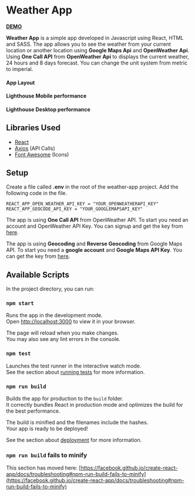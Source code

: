 # Weather App

[**DEMO**](https://weather-app-karansachdeva18.netlify.app/)

**Weather App** is a simple app developed in Javascript using React, HTML and SASS. The app allows you to see the weather from your current location or another location using **Google Maps Api** and **OpenWeather Api**. Using **One Call API** from **OpenWeather Api** to displays the current weather, 24 hours and 8 days forecast. You can change the unit system from metric to imperial.

#### App Layout

#### Lighthouse Mobile performance

#### Lighthouse Desktop performance

## Libraries Used

- [React](https://github.com/facebook/react)
- [Axios](https://github.com/axios/axios) (API Calls)
- [Font Awesome](https://github.com/FortAwesome/Font-Awesome) (Icons)

## Setup

Create a file called **.env** in the root of the weather-app project. Add the following code in the file.

```
REACT_APP_OPEN_WEATHER_API_KEY = "YOUR_OPENWEATHERAPI_KEY"
REACT_APP_GEOCODE_API_KEY = "YOUR_GOOGLEMAPSAPI_KEY"
```

The app is using **One Call API** from OpenWeather API. To start you need an account and OpenWeather API Key. You can signup and get the key from [here](https://openweathermap.org/api).

The app is using **Geocoding** and **Reverse Geocoding** from Google Maps API. To start you need a **google account** and **Google Maps API Key**. You can get the key from [here](https://developers.google.com/maps/documentation/geocoding/overview).

## Available Scripts

In the project directory, you can run:

### `npm start`

Runs the app in the development mode.\
Open [http://localhost:3000](http://localhost:3000) to view it in your browser.

The page will reload when you make changes.\
You may also see any lint errors in the console.

### `npm test`

Launches the test runner in the interactive watch mode.\
See the section about [running tests](https://facebook.github.io/create-react-app/docs/running-tests) for more information.

### `npm run build`

Builds the app for production to the `build` folder.\
It correctly bundles React in production mode and optimizes the build for the best performance.

The build is minified and the filenames include the hashes.\
Your app is ready to be deployed!

See the section about [deployment](https://facebook.github.io/create-react-app/docs/deployment) for more information.

### `npm run build` fails to minify

This section has moved here: [https://facebook.github.io/create-react-app/docs/troubleshooting#npm-run-build-fails-to-minify](https://facebook.github.io/create-react-app/docs/troubleshooting#npm-run-build-fails-to-minify)
